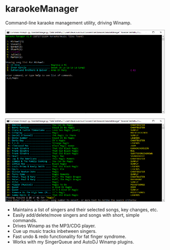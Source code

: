 # karaokeManager
Command-line karaoke management utility, driving Winamp.

![KaraokeManager1](/media/karaokeManagerScreenshot1.png?raw=true)

![KaraokeManager2](/media/karaokeManagerScreenshot2.png?raw=true)

* Maintains a list of singers and their selected songs, key changes, etc.
* Easily add/delete/move singers and songs with short, simple commands.
* Drives Winamp as the MP3/CDG player.
* Cue up music tracks inbetween singers.
* Fast undo & redo functionality for fat finger syndrome.
* Works with my SingerQueue and AutoDJ Winamp plugins.
